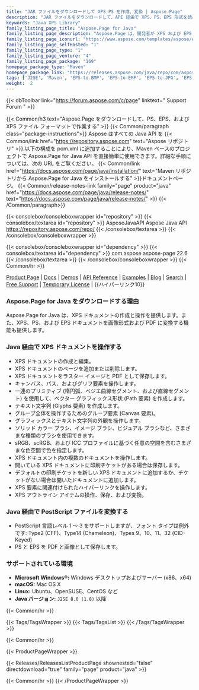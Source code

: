 ```yaml
---
title: "JAR ファイルをダウンロードして XPS PS を作成、変換 | Aspose.Page"
description: "JAR ファイルをダウンロードして、API 経由で XPS、PS、EPS 形式を読み取り、作成、変換します。グリフ、ブラシ、ベクター、ベジェ、カラー ブラシ、透明度、不透明度マスクをサポートします。"
keywords: "Java XPS Library"
family_listing_page_title: "Aspose.Page for Java"
family_listing_page_description: "Aspose.Page は、開発者が XPS および EPS ドキュメントを操作できるように構築された Java API です。 API を使用して、既存の XPS ドキュメントと新しい XPS ドキュメントを作成、編集、保存できます。さらに、XPS および EPS ドキュメントを PDF および画像に変換できます。広範な操作機能を提供し、あらゆる種類のデスクトップ GUI アプリケーション、Web アプリケーション、およびコンソール アプリケーションと統合できます。"
family_listing_page_iconurl: "https://www.aspose.com/templates/aspose/App_Themes/V3/images/page/272x272/aspose_page-for-java.png"
family_listing_page_selfHosted: "1"
family_listing_page_type: "1"
family_listing_page_venture: "4"
family_listing_page_package: "169"
homepage_package_type: "Maven"
homepage_package_link: "https://releases.aspose.com/java/repo/com/aspose/aspose-page/"
tags: ['J2SE', 'Maven', 'EPS-to-BMP', 'EPS-to-EMF', 'EPS-to-JPG', 'EPS-to-PDF', 'EPS-to-PNG', 'EPS-to-TIFF', 'EPS-to-WMF', 'postscript-to-BMP', 'postscript-to-JPG', 'postscript-to-PDF', 'postscript-to-PNG', 'postscript-to-TIFF', 'XPS-to-BMP', 'XPS-to-JPG', 'XPS-to-PDF', 'XPS-to-PNG', 'XPS-to-TIFF']
weight:  2
---
```


{{< dbToolbar link="https://forum.aspose.com/c/page" linktext=" Support Forum " >}}

{{< Common/h3 text="Aspose.Page をダウンロードして、PS、EPS、および XPS ファイル フォーマットで作業する"  >}}
{{< Common/paragraph class="package-instructions">}}
Aspose はすべての Java API を
{{< Common/link href="https://repository.aspose.com" text="Aspose リポジトリ"  >}}.以下の構成を pom.xml に追加することにより、Maven ベースのプロジェクトで Aspose.Page for Java API を直接簡単に使用できます。詳細な手順については、次の URL をご覧ください。
{{< Common/link href="https://docs.aspose.com/page/java/installation/" text="Maven リポジトリから Aspose.Page for Java をインストールする"  >}}ドキュメントページ。
{{< Common/release-notes-link family="page" product="java" href="https://docs.aspose.com/page/java/release-notes/" text="https://docs.aspose.com/page/java/release-notes/"  >}}
{{< /Common/paragraph>}}

{{< consolebox/consoleboxwrapper id="repository" >}}
   {{< consolebox/textarea id="repository" >}} 
      <repository>
      <id>AsposeJavaAPI</id>
      <name>Aspose Java API</name>
      <url>https://repository.aspose.com/repo/</url>
      </repository> 
   {{< /consolebox/textarea >}}
{{< /consolebox/consoleboxwrapper >}}

{{< consolebox/consoleboxwrapper id="dependency" >}}
   {{< consolebox/textarea id="dependency" >}}
      <dependency>
      <groupId>com.aspose</groupId>
      <artifactId>aspose-page</artifactId>
      <version>22.6</version>
      </dependency>
   {{< /consolebox/textarea >}}
{{< /consolebox/consoleboxwrapper >}}
{{< Common/hr >}}

[Product Page](https://products.aspose.com/page/java) | [Docs](https://docs.aspose.com/page/java/) | [Demos](https://products.aspose.app/page/family) | [API Reference](https://reference.aspose.com/page/java) | [Examples](https://github.com/aspose-page/Aspose.Page-for-Java) | [Blog](https://blog.aspose.com/category/page/) | [Search](https://search.aspose.com/) | [Free Support](https://forum.aspose.com/c/page) | [Temporary License](https://purchase.aspose.com/temporary-license) | {{ハイパーリンク10}}

### Aspose.Page for Java をダウンロードする理由

Aspose.Page for Java は、XPS ドキュメントの作成と操作を提供します。また、XPS、PS、および EPS ドキュメントを画像形式および PDF に変換する機能も提供します。

### Java 経由で XPS ドキュメントを操作する

- XPS ドキュメントの作成と編集。
- XPS ドキュメントのページを追加または削除します。
- XPS ドキュメントをラスター イメージと PDF として保存します。
- キャンバス、パス、およびグリフ要素を操作します。
- 一連のプリミティブ (楕円弧、ベジエ曲線セグメント、および直線セグメント) を使用して、ベクター グラフィックス形状 (Path 要素) を作成します。
- テキスト文字列 (Glyphs 要素) を作成します。
- グループ全体を操作するためのグループ要素 (Canvas 要素)。
- グラフィックスとテキスト文字列の外観を操作します。
- ソリッド カラー ブラシ、イメージ ブラシ、ビジュアル ブラシなど、さまざまな種類のブラシを使用できます。
- sRGB、scRGB、および ICC プロファイルに基づく任意の空間を含むさまざまな色空間で色を指定します。
- XPS ドキュメント内の複数のドキュメントを操作します。
- 開いている XPS ドキュメントに印刷チケットがある場合は保存します。
- デフォルトの印刷チケットを新しい XPS ドキュメントに追加するか、チケットがない場合は開いたドキュメントに追加します。
- XPS 要素に関連付けられたハイパーリンクを操作します。
- XPS アウトライン アイテムの操作、保存、および変換。

### Java 経由で PostScript ファイルを変換する

- PostScript 言語レベル 1 ～ 3 をサポートしますが、フォント タイプは例外です: Type2 (CFF)、Type14 (Chameleon)、Types 9、10、11、32 (CID-Keyed)
- PS と EPS を PDF と画像として保存します。

### サポートされている環境

- **Microsoft Windows®:** Windows デスクトップおよびサーバー (x86、x64)
- **macOS:** Mac OS X
- **Linux:** Ubuntu、OpenSUSE、CentOS など
- **Java バージョン:** `J2SE 8.0 (1.8)` 以降

{{< Common/hr >}}

{{< Tags/TagsWrapper >}}
 {{< Tags/TagsList >}}
{{< /Tags/TagsWrapper >}}

{{< Common/hr >}}

{{< ProductPageWrapper >}}
<!-- ReleasesListProductPage-->
   {{< Releases/ReleasesListProductPage shownested="false"  directdownload="true" family="page" product="java" >}}
<!-- /ReleasesListProductPage-->
{{< Common/hr >}}
{{< /ProductPageWrapper >}}


